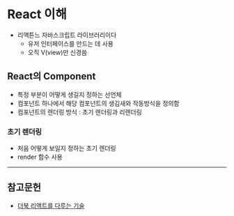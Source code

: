 # React 이해
- 리액튼느 자바스크립트 라이브러리이다
	- 유저 인터페이스를 만드는 데 사용
	- 오직 V(view)만 신경씀

## React의 Component
- 특정 부분이 어떻게 생길지 정하는 선언체
- 컴포넌트 하나에서 해당 컴포넌트의 생김새와 작동방식을 정의함
- 컴포넌트의 렌더링 방식 : 초기 렌더링과 리렌더링

### 초기 렌더링
- 처음 어떻게 보일지 정하는 초기 렌더링
- render 함수 사용

---
## 참고문헌
- [더북 리액트를 다루는 기술](https://thebook.io/006946/)